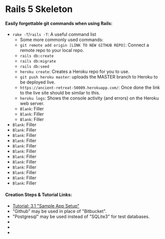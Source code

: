 # Rails 5 Skeleton

#### Easily forgettable git commands when using Rails:
* `rake -T`/`rails -T`: A useful command list
  - Some more commonly used commands:
  * `git remote add origin [LINK TO NEW GITHUB REPO]`: Connect a remote repo to your local repo.
  - `rails db:create`
  - `rails db:migrate`
  - `rails db:seed`
  - `heroku create`: Creates a Heroku repo for you to use.
  - `git push heroku master`: uploads the MASTER branch to Heroku to be deployed live.
  - `https://ancient-retreat-50009.herokuapp.com/`: Once done the link to the live site should be similar to this.
  - `heroku logs`: Shows the console activity (and errors) on the Heroku web server.
  - `Blank`: Filler
  - `Blank`: Filler
  - `Blank`: Filler
* `Blank`: Filler
* `Blank`: Filler
* `Blank`: Filler
* `Blank`: Filler
* `Blank`: Filler
* `Blank`: Filler
* `Blank`: Filler
* `Blank`: Filler
* `Blank`: Filler
* `Blank`: Filler
* `Blank`: Filler
* `Blank`: Filler

#### Creation Steps & Tutorial Links:
* [Tutorial: 3.1 "Sample App Setup"](https://www.railstutorial.org/book/static_pages#sec-sample_app_setup)
* "Github" may be used in place of "Bitbucket".
* "Postgresql" may be used instead of "SQLite3" for test databases.
*
*
*
